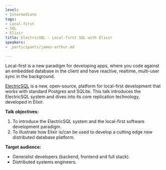 ```yaml
---
level:
- Intermediate
tags:
- Local-first
- SQL
- Elixir
title: ElectricSQL - Local-first SQL with Elixir
speakers:
- _participants/james-arthur.md

---
```

Local-first is a new paradigm for developing apps, where you code against an embedded database in the client and have reactive, realtime, multi-user sync in the background.

[ElectricSQL](https://electric-sql.com) is a new, open-source, platform for local-first development that works with standard Postgres and SQLite. This talk introduces the ElectricSQL system and dives into its core replication technology, developed in Elixir.

**Talk objectives:**
1. To introduce the ElectricSQL system and the local-first software development paradigm.
2. To illustrate how Elixir is/can be used to develop a cutting edge new distributed database platform.

**Target audience:**
* Generalist developers (backend, frontend and full stack). 
* Distributed systems engineers.